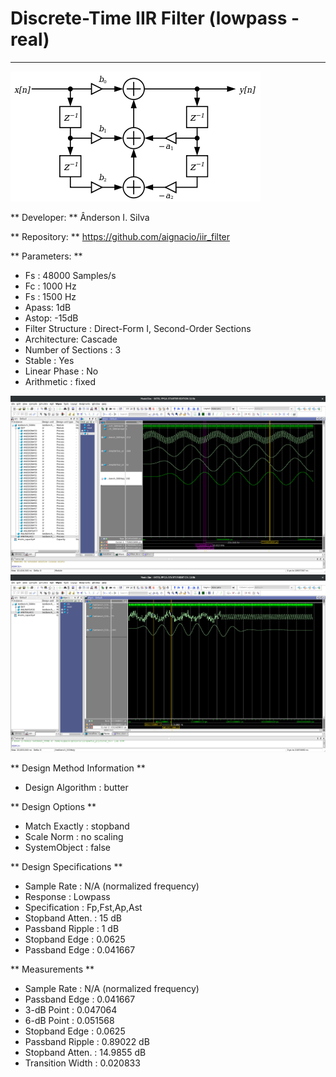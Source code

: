 # Discrete-Time IIR Filter (lowpass - real) #
-------------------------------

![noise](df1.png)

** Developer: ** Ânderson I. Silva

** Repository: ** https://github.com/aignacio/iir_filter

** Parameters: **
* Fs : 48000 Samples/s
* Fc : 1000 Hz
* Fs : 1500 Hz
* Apass: 1dB
* Astop: -15dB
* Filter Structure    : Direct-Form I, Second-Order Sections
* Architecture: Cascade
* Number of Sections  : 3
* Stable              : Yes
* Linear Phase        : No
* Arithmetic          : fixed

![noise](iir_ASK.png)
![noise](noise_filtering.png)

** Design Method Information **
* Design Algorithm : butter

** Design Options **
* Match Exactly : stopband
* Scale Norm    : no scaling
* SystemObject  : false

** Design Specifications **
* Sample Rate     : N/A (normalized frequency)
* Response        : Lowpass
* Specification   : Fp,Fst,Ap,Ast
* Stopband Atten. : 15 dB
* Passband Ripple : 1 dB
* Stopband Edge   : 0.0625
* Passband Edge   : 0.041667

** Measurements **
* Sample Rate      : N/A (normalized frequency)
* Passband Edge    : 0.041667
* 3-dB Point       : 0.047064
* 6-dB Point       : 0.051568
* Stopband Edge    : 0.0625
* Passband Ripple  : 0.89022 dB
* Stopband Atten.  : 14.9855 dB
* Transition Width : 0.020833
